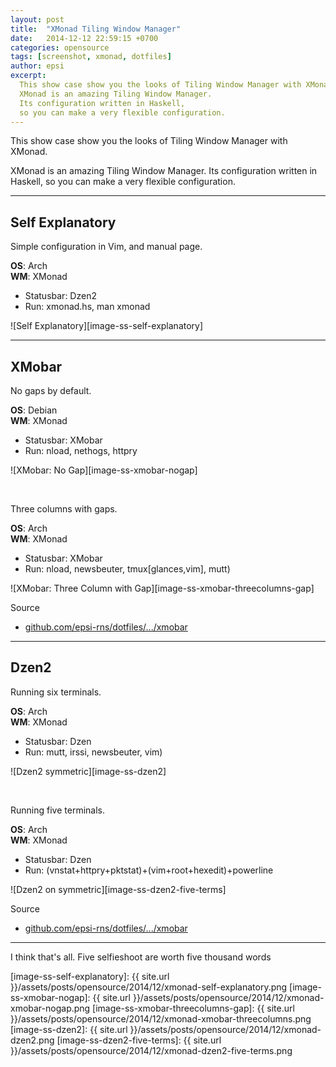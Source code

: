 ```yaml
---
layout: post
title:  "XMonad Tiling Window Manager"
date:   2014-12-12 22:59:15 +0700
categories: opensource
tags: [screenshot, xmonad, dotfiles]
author: epsi
excerpt: 
  This show case show you the looks of Tiling Window Manager with XMonad.
  XMonad is an amazing Tiling Window Manager. 
  Its configuration written in Haskell,
  so you can make a very flexible configuration.
---
```


This show case show you the looks of Tiling Window Manager with XMonad.

XMonad is an amazing Tiling Window Manager. 
Its configuration written in Haskell,
so you can make a very flexible configuration.

-- -- --

## Self Explanatory

Simple configuration in Vim,
and manual page.

**OS**: Arch<br>
**WM**: XMonad<br>
+ Statusbar: Dzen2<br>
+ Run: xmonad.hs, man xmonad<br>

![Self Explanatory][image-ss-self-explanatory]

-- -- --

## XMobar

No gaps by default.

**OS**: Debian<br>
**WM**: XMonad<br>
+ Statusbar: XMobar<br>
+ Run: nload, nethogs, httpry<br>

![XMobar: No Gap][image-ss-xmobar-nogap]

<br/>

Three columns with gaps.

**OS**: Arch<br>
**WM**: XMonad<br>
+ Statusbar: XMobar<br>
+ Run: nload, newsbeuter, tmux[glances,vim], mutt)<br>

![XMobar: Three Column with Gap][image-ss-xmobar-threecolumns-gap]


Source

* [github.com/epsi-rns/dotfiles/.../xmobar][dotfiles-xmobar]

-- -- --

## Dzen2

Running six terminals.

**OS**: Arch<br>
**WM**: XMonad<br>
+ Statusbar: Dzen<br>
+ Run: mutt, irssi, newsbeuter, vim)<br>

![Dzen2 symmetric][image-ss-dzen2]

<br/>

Running five terminals.

**OS**: Arch<br>
**WM**: XMonad<br>
+ Statusbar: Dzen<br>
+ Run: (vnstat+httpry+pktstat)+(vim+root+hexedit)+powerline<br>

![Dzen2 on symmetric][image-ss-dzen2-five-terms]


Source

* [github.com/epsi-rns/dotfiles/.../xmobar][dotfiles-dzen]

-- -- --

I think that's all.
Five selfieshoot are worth five thousand words



[dotfiles-xmobar]: https://github.com/epsi-rns/dotfiles/tree/master/xmonad/xmonad-xmobar/
[dotfiles-dzen]: https://github.com/epsi-rns/dotfiles/tree/master/xmonad/xmonad-dzen/


[image-ss-self-explanatory]: {{ site.url }}/assets/posts/opensource/2014/12/xmonad-self-explanatory.png
[image-ss-xmobar-nogap]: {{ site.url }}/assets/posts/opensource/2014/12/xmonad-xmobar-nogap.png
[image-ss-xmobar-threecolumns-gap]: {{ site.url }}/assets/posts/opensource/2014/12/xmonad-xmobar-threecolumns.png
[image-ss-dzen2]: {{ site.url }}/assets/posts/opensource/2014/12/xmonad-dzen2.png
[image-ss-dzen2-five-terms]: {{ site.url }}/assets/posts/opensource/2014/12/xmonad-dzen2-five-terms.png

